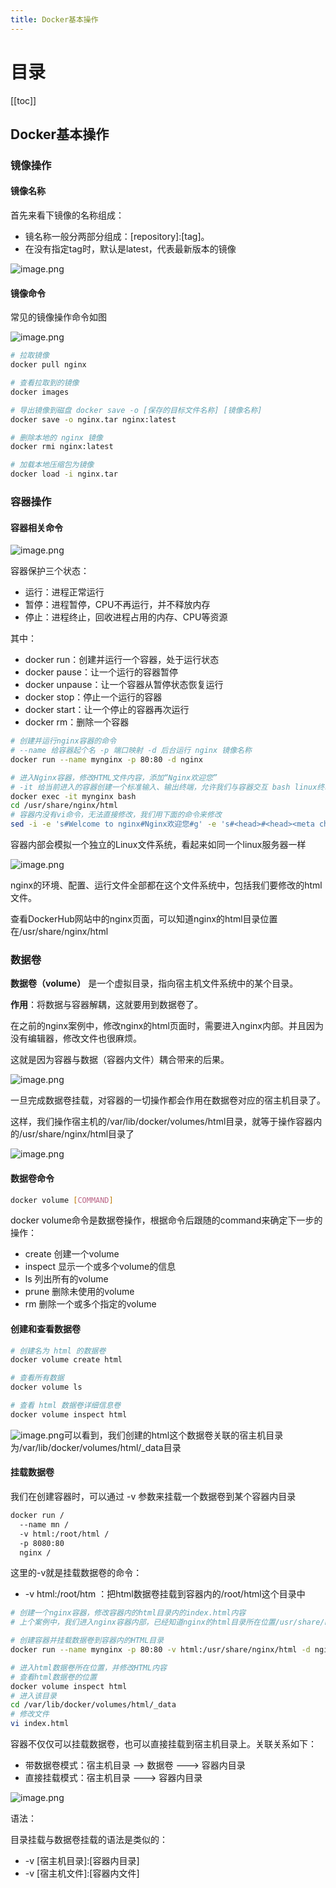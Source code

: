 ```yaml
---
title: Docker基本操作
---
```

# 目录

[[toc]]

## Docker基本操作

### 镜像操作
####  镜像名称
首先来看下镜像的名称组成：

- 镜名称一般分两部分组成：[repository]:[tag]。
- 在没有指定tag时，默认是latest，代表最新版本的镜像

![image.png](./img/1674040985291-d6b8f79e-106f-4de9-a67b-4dc1d6540375.png)
####  镜像命令
常见的镜像操作命令如图

![image.png](./img/1674041077728-48ece357-63a0-467c-b335-d1db69afc886.png)

```bash
# 拉取镜像
docker pull nginx

# 查看拉取到的镜像
docker images

# 导出镜像到磁盘 docker save -o [保存的目标文件名称] [镜像名称]
docker save -o nginx.tar nginx:latest

# 删除本地的 nginx 镜像
docker rmi nginx:latest

# 加载本地压缩包为镜像
docker load -i nginx.tar

```
### 容器操作
#### 容器相关命令
![image.png](./img/1674041555641-c0ccf847-be1e-4882-b168-862d9cdcce7a.png)

容器保护三个状态：

- 运行：进程正常运行
- 暂停：进程暂停，CPU不再运行，并不释放内存
- 停止：进程终止，回收进程占用的内存、CPU等资源

其中：

- docker run：创建并运行一个容器，处于运行状态
- docker pause：让一个运行的容器暂停
- docker unpause：让一个容器从暂停状态恢复运行
- docker stop：停止一个运行的容器
- docker start：让一个停止的容器再次运行
- docker rm：删除一个容器

```bash
# 创建并运行nginx容器的命令
# --name 给容器起个名 -p 端口映射 -d 后台运行 nginx 镜像名称
docker run --name mynginx -p 80:80 -d nginx

# 进入Nginx容器，修改HTML文件内容，添加“Nginx欢迎您”
# -it 给当前进入的容器创建一个标准输入、输出终端，允许我们与容器交互 bash linux终端交互命令
docker exec -it mynginx bash
cd /usr/share/nginx/html
# 容器内没有vi命令，无法直接修改，我们用下面的命令来修改
sed -i -e 's#Welcome to nginx#Nginx欢迎您#g' -e 's#<head>#<head><meta charset="utf-8">#g' index.html
```
容器内部会模拟一个独立的Linux文件系统，看起来如同一个linux服务器一样

![image.png](./img/1674042538948-9435650f-3809-4114-838d-2cef0ed54a2a.png)

nginx的环境、配置、运行文件全部都在这个文件系统中，包括我们要修改的html文件。

查看DockerHub网站中的nginx页面，可以知道nginx的html目录位置在/usr/share/nginx/html

### 数据卷
**数据卷（volume）** 是一个虚拟目录，指向宿主机文件系统中的某个目录。

**作用**：将数据与容器解耦，这就要用到数据卷了。

在之前的nginx案例中，修改nginx的html页面时，需要进入nginx内部。并且因为没有编辑器，修改文件也很麻烦。

这就是因为容器与数据（容器内文件）耦合带来的后果。

![image.png](./img/1674042764260-966d0d5a-e6b3-4119-b449-3fde2466a370.png)

一旦完成数据卷挂载，对容器的一切操作都会作用在数据卷对应的宿主机目录了。

这样，我们操作宿主机的/var/lib/docker/volumes/html目录，就等于操作容器内的/usr/share/nginx/html目录了

![image.png](./img/1674042873555-548c7b76-8c55-49cc-a61b-3be61d4a6d86.png)

#### 数据卷命令
```bash
docker volume [COMMAND]
```
docker volume命令是数据卷操作，根据命令后跟随的command来确定下一步的操作：

- create 创建一个volume
- inspect 显示一个或多个volume的信息
- ls 列出所有的volume
- prune 删除未使用的volume
- rm 删除一个或多个指定的volume
#### 创建和查看数据卷
```bash
# 创建名为 html 的数据卷
docker volume create html

# 查看所有数据
docker volume ls

# 查看 html 数据卷详细信息卷
docker volume inspect html
```
![image.png](./img/1674043180233-962ed9f4-773e-4c8b-9658-2adc87a374ce.png)可以看到，我们创建的html这个数据卷关联的宿主机目录为/var/lib/docker/volumes/html/_data目录
#### 挂载数据卷
我们在创建容器时，可以通过 -v 参数来挂载一个数据卷到某个容器内目录
```bash
docker run /
  --name mn /
  -v html:/root/html /
  -p 8080:80
  nginx /
```
这里的-v就是挂载数据卷的命令：

- -v html:/root/htm ：把html数据卷挂载到容器内的/root/html这个目录中
```bash
# 创建一个nginx容器，修改容器内的html目录内的index.html内容
# 上个案例中，我们进入nginx容器内部，已经知道nginx的html目录所在位置/usr/share/nginx/html ，我们需要把这个目录挂载到html这个数据卷上，方便操作其中的内容

# 创建容器并挂载数据卷到容器内的HTML目录
docker run --name mynginx -p 80:80 -v html:/usr/share/nginx/html -d nginx

# 进入html数据卷所在位置，并修改HTML内容
# 查看html数据卷的位置
docker volume inspect html
# 进入该目录
cd /var/lib/docker/volumes/html/_data
# 修改文件
vi index.html
```

容器不仅仅可以挂载数据卷，也可以直接挂载到宿主机目录上。关联关系如下：

- 带数据卷模式：宿主机目录 --> 数据卷 ---> 容器内目录
- 直接挂载模式：宿主机目录 ---> 容器内目录

![image.png](./img/1674043621675-24540510-69a7-4130-bdfc-4f7c167bfe73.png)

语法：

目录挂载与数据卷挂载的语法是类似的：

- -v [宿主机目录]:[容器内目录]
- -v [宿主机文件]:[容器内文件]
